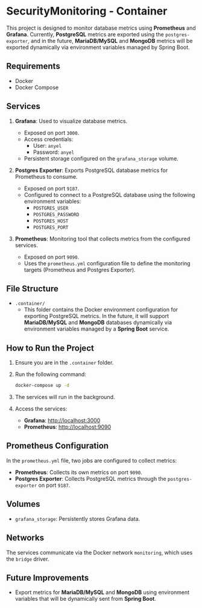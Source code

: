# SecurityMonitoring - Container

This project is designed to monitor database metrics using **Prometheus** and **Grafana**. Currently, **PostgreSQL** metrics are exported using the `postgres-exporter`, and in the future, **MariaDB/MySQL** and **MongoDB** metrics will be exported dynamically via environment variables managed by Spring Boot.

## Requirements

- Docker
- Docker Compose

## Services

1. **Grafana**: Used to visualize database metrics.
   - Exposed on port `3000`.
   - Access credentials:
     - User: `anyel`
     - Password: `anyel`
   - Persistent storage configured on the `grafana_storage` volume.

2. **Postgres Exporter**: Exports PostgreSQL database metrics for Prometheus to consume.
   - Exposed on port `9187`.
   - Configured to connect to a PostgreSQL database using the following environment variables:
     - `POSTGRES_USER`
     - `POSTGRES_PASSWORD`
     - `POSTGRES_HOST`
     - `POSTGRES_PORT`

3. **Prometheus**: Monitoring tool that collects metrics from the configured services.
   - Exposed on port `9090`.
   - Uses the `prometheus.yml` configuration file to define the monitoring targets (Prometheus and Postgres Exporter).

## File Structure

- `.container/`
  - This folder contains the Docker environment configuration for exporting PostgreSQL metrics. In the future, it will support **MariaDB/MySQL** and **MongoDB** databases dynamically via environment variables managed by a **Spring Boot** service.

## How to Run the Project

1. Ensure you are in the `.container` folder.
2. Run the following command:

    ```bash
    docker-compose up -d
    ```

3. The services will run in the background.
4. Access the services:
   - **Grafana**: [http://localhost:3000](http://localhost:3000)
   - **Prometheus**: [http://localhost:9090](http://localhost:9090)

## Prometheus Configuration

In the `prometheus.yml` file, two jobs are configured to collect metrics:

- **Prometheus**: Collects its own metrics on port `9090`.
- **Postgres Exporter**: Collects PostgreSQL metrics through the `postgres-exporter` on port `9187`.

## Volumes

- `grafana_storage`: Persistently stores Grafana data.

## Networks

The services communicate via the Docker network `monitoring`, which uses the `bridge` driver.

## Future Improvements

- Export metrics for **MariaDB/MySQL** and **MongoDB** using environment variables that will be dynamically sent from **Spring Boot**.
